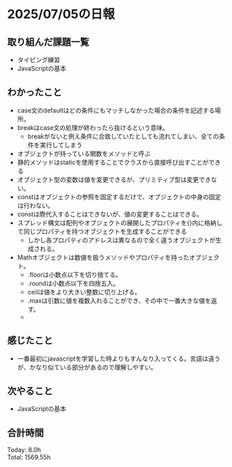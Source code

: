 # 2025/07/05の日報
## 取り組んだ課題一覧
* タイピング練習
* JavaScriptの基本
## わかったこと 
* case文のdefaultはどの条件にもマッチしなかった場合の条件を記述する場所。
* breakはcase文の処理が終わったら抜けるという意味。
  * breakがないと例え条件に合致していたとしても流れてしまい、全ての条件を実行してしまう
*  オブジェクトが持っている関数をメソッドと呼ぶ
*  静的メソッドはstaticを使用することでクラスから直接呼び出すことができる
*  オブジェクト型の変数は値を変更できるが、プリミティブ型は変更できない。
*  constはオブジェクトの参照を固定するだけで、オブジェクトの中身の固定は行わない。
  * constは際代入することはできないが、値の変更することはできる。
* スプレッド構文は配列やオブジェクトの展開したプロパティを{}内に格納して同じプロパティを持つオブジェクトを生成することができる
  * しかし各プロパティのアドレスは異なるので全く違うオブジェクトが生成される。
* Mathオブジェクトは数値を扱うメソッドやプロパティを持ったオブジェクト。
  * .floorは小数点以下を切り捨てる。
  * .roundは小数点以下を四捨五入。
  * ceilは値をより大きい整数に切り上げる。
  * .maxは引数に値を複数入れることができ、その中で一番大きな値を返す。
  *         
## 感じたこと
* 一番最初にjavascriptを学習した時よりもすんなり入ってくる。言語は違うが、かなり似ている部分があるので理解しやすい。
## 次やること
* JavaScriptの基本
##  合計時間 
Today: 8.0h<br>
Total: 1569.55h
